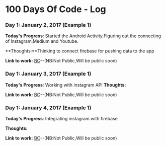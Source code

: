 # 100 Days Of Code - Log

### Day 1: January 2, 2017 (Example 1)


**Today's Progress**: Started the Android Activity.Figuring out the connecting of Instagram,Medium and Youtube.

**Thoughts:**Thinking to connect firebase for pushing data to the app

**Link to work:** [BC](https://github.com/shibinazx/BC.git)--(NB:Not Public,Will be public soon)

### Day 1: January 3, 2017 (Example 1)


**Today's Progress**: Working with instagram API
**Thoughts:**

**Link to work:** [BC](https://github.com/shibinazx/BC.git)--(NB:Not Public,Will be public soon)


### Day 1: January 4, 2017 (Example 1)


**Today's Progress**: Integrating instagram with firebase

**Thoughts:**

**Link to work:** [BC](https://github.com/shibinazx/BC.git)--(NB:Not Public,Will be public soon)
